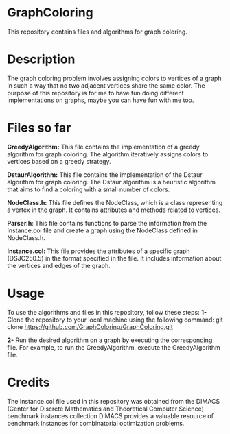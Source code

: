 # GraphColoring
This repository contains files and algorithms for graph coloring.

# Description
The graph coloring problem involves assigning colors to vertices of a graph in such a way that no two adjacent vertices share the same color.
The purpose of this repository is for me to have fun doing different implementations on graphs, maybe you can have fun with me too.

# Files so far
**GreedyAlgorithm:** This file contains the implementation of a greedy algorithm for graph coloring. The algorithm iteratively assigns colors to vertices based on a greedy strategy.

**DstaurAlgorithm:** This file contains the implementation of the Dstaur algorithm for graph coloring. The Dstaur algorithm is a heuristic algorithm that aims to find a coloring with a small number of colors.

**NodeClass.h:** This file defines the NodeClass, which is a class representing a vertex in the graph. It contains attributes and methods related to vertices.

**Parser.h**: This file contains functions to parse the information from the Instance.col file and create a graph using the NodeClass defined in NodeClass.h.

**Instance.col:** This file provides the attributes of a specific graph (DSJC250.5) in the format specified in the file. It includes information about the vertices and edges of the graph.

# Usage
To use the algorithms and files in this repository, follow these steps:
**1-** Clone the repository to your local machine using the following command:
 git clone https://github.com/GraphColoring/GraphColoring.git
 
**2-** Run the desired algorithm on a graph by executing the corresponding file. For example, to run the GreedyAlgorithm, execute the GreedyAlgorithm file.

# Credits
The Instance.col file used in this repository was obtained from the DIMACS (Center for Discrete Mathematics and Theoretical Computer Science) benchmark instances collection
DIMACS provides a valuable resource of benchmark instances for combinatorial optimization problems.
